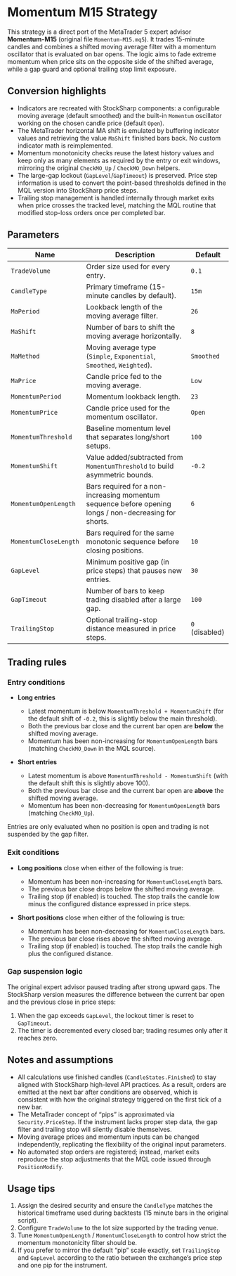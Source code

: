 # Momentum M15 Strategy

This strategy is a direct port of the MetaTrader 5 expert advisor **Momentum-M15** (original file `Momentum-M15.mq5`).
It trades 15-minute candles and combines a shifted moving average filter with a momentum oscillator that is evaluated on
bar opens. The logic aims to fade extreme momentum when price sits on the opposite side of the shifted average, while a
gap guard and optional trailing stop limit exposure.

## Conversion highlights

* Indicators are recreated with StockSharp components: a configurable moving average (default smoothed) and the built-in
  `Momentum` oscillator working on the chosen candle price (default `Open`).
* The MetaTrader horizontal MA shift is emulated by buffering indicator values and retrieving the value `MaShift`
  finished bars back. No custom indicator math is reimplemented.
* Momentum monotonicity checks reuse the latest history values and keep only as many elements as required by the entry
  or exit windows, mirroring the original `CheckMO_Up` / `CheckMO_Down` helpers.
* The large-gap lockout (`GapLevel`/`GapTimeout`) is preserved. Price step information is used to convert the point-based
  thresholds defined in the MQL version into StockSharp price steps.
* Trailing stop management is handled internally through market exits when price crosses the tracked level, matching the
  MQL routine that modified stop-loss orders once per completed bar.

## Parameters

| Name | Description | Default |
| --- | --- | --- |
| `TradeVolume` | Order size used for every entry. | `0.1` |
| `CandleType` | Primary timeframe (15-minute candles by default). | `15m` |
| `MaPeriod` | Lookback length of the moving average filter. | `26` |
| `MaShift` | Number of bars to shift the moving average horizontally. | `8` |
| `MaMethod` | Moving average type (`Simple`, `Exponential`, `Smoothed`, `Weighted`). | `Smoothed` |
| `MaPrice` | Candle price fed to the moving average. | `Low` |
| `MomentumPeriod` | Momentum lookback length. | `23` |
| `MomentumPrice` | Candle price used for the momentum oscillator. | `Open` |
| `MomentumThreshold` | Baseline momentum level that separates long/short setups. | `100` |
| `MomentumShift` | Value added/subtracted from `MomentumThreshold` to build asymmetric bounds. | `-0.2` |
| `MomentumOpenLength` | Bars required for a non-increasing momentum sequence before opening longs / non-decreasing for shorts. | `6` |
| `MomentumCloseLength` | Bars required for the same monotonic sequence before closing positions. | `10` |
| `GapLevel` | Minimum positive gap (in price steps) that pauses new entries. | `30` |
| `GapTimeout` | Number of bars to keep trading disabled after a large gap. | `100` |
| `TrailingStop` | Optional trailing-stop distance measured in price steps. | `0` (disabled) |

## Trading rules

### Entry conditions

* **Long entries**
  * Latest momentum is below `MomentumThreshold + MomentumShift` (for the default shift of `-0.2`, this is slightly
    below the main threshold).
  * Both the previous bar close and the current bar open are **below** the shifted moving average.
  * Momentum has been non-increasing for `MomentumOpenLength` bars (matching `CheckMO_Down` in the MQL source).

* **Short entries**
  * Latest momentum is above `MomentumThreshold - MomentumShift` (with the default shift this is slightly above 100).
  * Both the previous bar close and the current bar open are **above** the shifted moving average.
  * Momentum has been non-decreasing for `MomentumOpenLength` bars (matching `CheckMO_Up`).

Entries are only evaluated when no position is open and trading is not suspended by the gap filter.

### Exit conditions

* **Long positions** close when either of the following is true:
  * Momentum has been non-increasing for `MomentumCloseLength` bars.
  * The previous bar close drops below the shifted moving average.
  * Trailing stop (if enabled) is touched. The stop trails the candle low minus the configured distance expressed in
    price steps.

* **Short positions** close when either of the following is true:
  * Momentum has been non-decreasing for `MomentumCloseLength` bars.
  * The previous bar close rises above the shifted moving average.
  * Trailing stop (if enabled) is touched. The stop trails the candle high plus the configured distance.

### Gap suspension logic

The original expert advisor paused trading after strong upward gaps. The StockSharp version measures the difference
between the current bar open and the previous close in price steps:

1. When the gap exceeds `GapLevel`, the lockout timer is reset to `GapTimeout`.
2. The timer is decremented every closed bar; trading resumes only after it reaches zero.

## Notes and assumptions

* All calculations use finished candles (`CandleStates.Finished`) to stay aligned with StockSharp high-level API
  practices. As a result, orders are emitted at the next bar after conditions are observed, which is consistent with how
  the original strategy triggered on the first tick of a new bar.
* The MetaTrader concept of “pips” is approximated via `Security.PriceStep`. If the instrument lacks proper step data,
  the gap filter and trailing stop will silently disable themselves.
* Moving average prices and momentum inputs can be changed independently, replicating the flexibility of the original
  input parameters.
* No automated stop orders are registered; instead, market exits reproduce the stop adjustments that the MQL code issued
  through `PositionModify`.

## Usage tips

1. Assign the desired security and ensure the `CandleType` matches the historical timeframe used during backtests (15
   minute bars in the original script).
2. Configure `TradeVolume` to the lot size supported by the trading venue.
3. Tune `MomentumOpenLength` / `MomentumCloseLength` to control how strict the momentum monotonicity filter should be.
4. If you prefer to mirror the default “pip” scale exactly, set `TrailingStop` and `GapLevel` according to the ratio
   between the exchange’s price step and one pip for the instrument.
